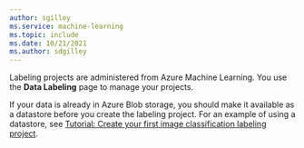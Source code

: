 ```yaml
---
author: sgilley
ms.service: machine-learning
ms.topic: include
ms.date: 10/21/2021
ms.author: sdgilley
---
```


Labeling projects are administered from Azure Machine Learning. You use the **Data Labeling** page to manage your projects.

If your data is already in Azure Blob storage, you should make it available as a datastore before you create the labeling project. For an example of using a datastore, see [Tutorial: Create your first image classification labeling project](../articles/machine-learning/tutorial-labeling.md).

